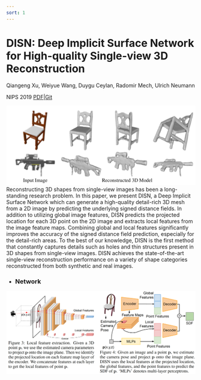 ```yaml
---
sort: 1
---
```


# DISN: Deep Implicit Surface Network for High-quality Single-view 3D Reconstruction

Qiangeng Xu, Weiyue Wang, Duygu Ceylan, Radomir Mech, Ulrich Neumann

NIPS 2019 [PDF][PDF]\|[Git][Git]


<img src="./disn-result.png"  />
Reconstructing 3D shapes from single-view images has been a long-standing research problem. In this paper, we present DISN, a Deep Implicit Surface Network which can generate a high-quality detail-rich 3D mesh from a 2D image by predicting the underlying signed distance fields. In addition to utilizing global image features, DISN predicts the projected location for each 3D point on the 2D image and extracts local features from the image feature maps. Combining global and local features significantly improves the accuracy of the signed distance field prediction, especially for the detail-rich areas. To the best of our knowledge, DISN is the first method that constantly captures details such as holes and thin structures present in 3D shapes from single-view images. DISN achieves the state-of-the-art single-view reconstruction performance on a variety of shape categories reconstructed from both synthetic and real images.

* ### Network
<img src="./disn-network.png"  />

[Git]:https://github.com/laughtervv/DISN
[PDF]:https://arxiv.org/abs/1904.04290
